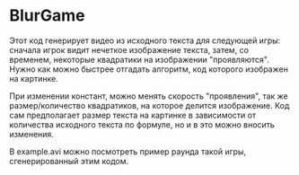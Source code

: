 # BlurGame

Этот код генерирует видео из исходного текста для следующей игры: сначала игрок видит нечеткое изображение текста, затем, со временем, некоторые квадратики на изображении "проявляются". Нужно как можно быстрее отгадать алгоритм, код которого изображен на картинке.

При изменении констант, можно менять скорость "проявления", так же размер/количество квадратиков, на которое делится изображение.
Код сам предполагает размер текста на картинке в зависимости от количества исходного текста по формуле, но и в это можно вносить изменения.

В example.avi можно посмотреть пример раунда такой игры, сгенерированный этим кодом.
